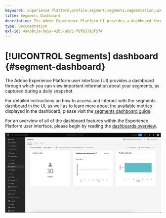 ```yaml
---
keywords: Experience Platform;profile;segment;segments;segmentation;user interface;UI;customization;segment dashboard;dashboard
title: Segments Dashboard
description: The Adobe Experience Platform UI provides a dashboard through which you can view important metrics related to segments created and maintained by your organization. 
type: Documentation
exl-id: 4a45bc3a-be5e-42b5-abd1-f0fb5795f5f4
---
```

# [!UICONTROL Segments] dashboard {#segment-dashboard}

The Adobe Experience Platform user interface (UI) provides a dashboard through which you can view important information about your segments, as captured during a daily snapshot. 

For detailed instructions on how to access and interact with the segments dashboard in the UI, as well as to learn more about the available metrics displayed in the dashboard, please visit the [segments dashboard guide](../../dashboards/guides/segments.md).  

For an overview of all of the dashboard features within the Experience Platform user interface, please begin by reading the [dashboards overview](../../dashboards/home.md).

![The segments dashboard. This is showing three widgets - the audience size widget, the audience size change trend widget, and the profiles by identity widget.](../images/ui/segment-dashboard/dashboard-overview.png)
